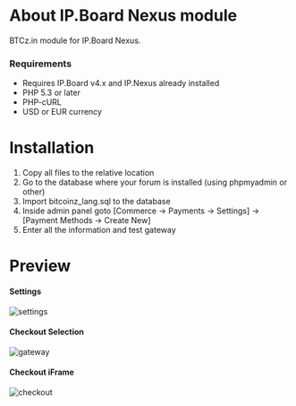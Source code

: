 # About IP.Board Nexus module
BTCz.in module for IP.Board Nexus.


### Requirements
* Requires IP.Board v4.x and IP.Nexus already installed
* PHP 5.3 or later
* PHP-cURL
* USD or EUR currency

# Installation
 1. Copy all files to the relative location
 2. Go to the database where your forum is installed (using phpmyadmin or other)
 3. Import bitcoinz_lang.sql to the database
 4. Inside admin panel goto [Commerce -> Payments -> Settings] -> [Payment Methods -> Create New]
 5. Enter all the information and test gateway

# Preview
#### Settings
![settings](https://i.imgur.com/h8WLpGZ.png)
#### Checkout Selection
![gateway](https://i.imgur.com/0DO8OVV.png)
#### Checkout iFrame
![checkout](https://i.imgur.com/mSvnLRb.png)
